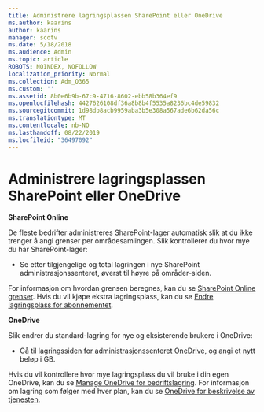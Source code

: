 ```yaml
---
title: Administrere lagringsplassen SharePoint eller OneDrive
ms.author: kaarins
author: kaarins
manager: scotv
ms.date: 5/18/2018
ms.audience: Admin
ms.topic: article
ROBOTS: NOINDEX, NOFOLLOW
localization_priority: Normal
ms.collection: Adm_O365
ms.custom: ''
ms.assetid: 8b0e6b9b-67c9-4716-8602-ebb58b364ef9
ms.openlocfilehash: 4427626108df36a8b8b4f5535a8236bc4de59832
ms.sourcegitcommit: 1d98db8acb9959aba3b5e308a567ade6b62da56c
ms.translationtype: MT
ms.contentlocale: nb-NO
ms.lasthandoff: 08/22/2019
ms.locfileid: "36497092"
---
```

# <a name="manage-your-sharepoint-or-onedrive-storage"></a>Administrere lagringsplassen SharePoint eller OneDrive

 **SharePoint Online**
  
De fleste bedrifter administreres SharePoint-lager automatisk slik at du ikke trenger å angi grenser per områdesamlingen. Slik kontrollerer du hvor mye du har SharePoint-lager:
  
- Se etter tilgjengelige og total lagringen i nye SharePoint administrasjonssenteret, øverst til høyre på områder-siden.
    
For informasjon om hvordan grensen beregnes, kan du se [SharePoint Online grenser](https://go.microsoft.com/fwlink/p/?LinkID=856113). Hvis du vil kjøpe ekstra lagringsplass, kan du se [Endre lagringsplass for abonnementet](https://go.microsoft.com/fwlink/?linkid=866428).
  
 **OneDrive**
  
Slik endrer du standard-lagring for nye og eksisterende brukere i OneDrive:
  
- Gå til [lagringssiden for administrasjonssenteret OneDrive](https://admin.onedrive.com/?v=StorageSettings), og angi et nytt beløp i GB.
    
Hvis du vil kontrollere hvor mye lagringsplass du vil bruke i din egen OneDrive, kan du se [Manage OneDrive for bedriftslagring](https://go.microsoft.com/fwlink/?linkid=866429). For informasjon om lagring som følger med hver plan, kan du se [OneDrive for beskrivelse av tjenesten](https://go.microsoft.com/fwlink/p/?LinkID=826071).
  

